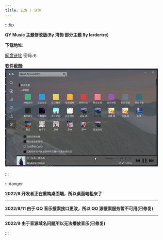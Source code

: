 ```yaml
---
title: 公告 | 软件
---
```


:::tip

**QY Music 主题修改版(By 清韵 部分主题 By lerdertre)**

**下载地址:**

[网盘链接](https://www.123pan.com/s/bLt8Vv-vGe2d) 密码:`无`

**软件截图:** ![软件截图](./image.png)<br>

:::

:::danger

**2022/8 开发者正在重构桌面端，所以桌面端粗来了**

---

**2022/8/11 由于 QQ 音乐搜索接口更改，所以 QQ 源搜索服务暂不可用(已修复)**

---

**2022/9 由于音源域名问题所以无法播放音乐(已修复)**

:::
